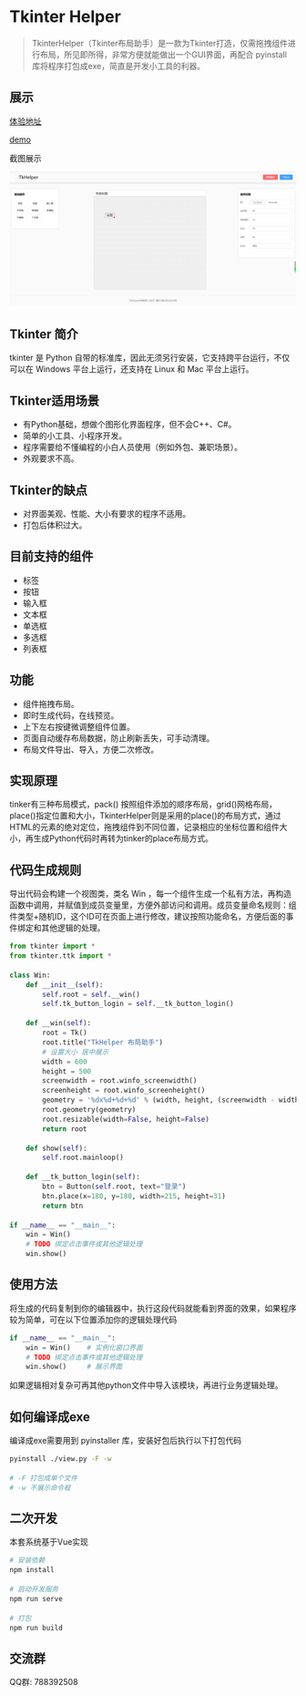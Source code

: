 # Tkinter Helper

>TkinterHelper（Tkinter布局助手）是一款为Tkinter打造，仅需拖拽组件进行布局，所见即所得，非常方便就能做出一个GUI界面，再配合 pyinstall 库将程序打包成exe，简直是开发小工具的利器。

## 展示

[体验地址](https://​www.codingstudy.cn/tkinter-helper/)

[demo](./demo.py)

截图展示

![](./files/img1.png)

## Tkinter 简介
tkinter 是 Python 自带的标准库，因此无须另行安装，它支持跨平台运行，不仅可以在 Windows 平台上运行，还支持在 Linux 和 Mac 平台上运行。

## Tkinter适用场景
- 有Python基础，想做个图形化界面程序，但不会C++、C#。
- 简单的小工具、小程序开发。
- 程序需要给不懂编程的小白人员使用（例如外包、兼职场景）。
- 外观要求不高。

## Tkinter的缺点
- 对界面美观、性能、大小有要求的程序不适用。
- 打包后体积过大。

## 目前支持的组件
- 标签
- 按钮
- 输入框
- 文本框
- 单选框
- 多选框
- 列表框

## 功能
- 组件拖拽布局。
- 即时生成代码，在线预览。
- 上下左右按键微调整组件位置。
- 页面自动缓存布局数据，防止刷新丢失，可手动清理。
- 布局文件导出、导入，方便二次修改。

## 实现原理

tinker有三种布局模式，pack() 按照组件添加的顺序布局，grid()网格布局，place()指定位置和大小，TkinterHelper则是采用的place()的布局方式，通过HTML的元素的绝对定位，拖拽组件到不同位置，记录相应的坐标位置和组件大小，再生成Python代码时再转为tinker的place布局方式。

## 代码生成规则
导出代码会构建一个视图类，类名 Win ，每一个组件生成一个私有方法，再构造函数中调用，并赋值到成员变量里，方便外部访问和调用。成员变量命名规则：组件类型+随机ID，这个ID可在页面上进行修改，建议按照功能命名，方便后面的事件绑定和其他逻辑的处理。
```python
from tkinter import *
from tkinter.ttk import *

class Win:
    def __init__(self):
        self.root = self.__win()
        self.tk_button_login = self.__tk_button_login()

    def __win(self):
        root = Tk()
        root.title("TkHelper 布局助手")
        # 设置大小 居中展示
        width = 600
        height = 500
        screenwidth = root.winfo_screenwidth()
        screenheight = root.winfo_screenheight()
        geometry = '%dx%d+%d+%d' % (width, height, (screenwidth - width) / 2, (screenheight - height) / 2)
        root.geometry(geometry)
        root.resizable(width=False, height=False)
        return root

    def show(self):
        self.root.mainloop()

    def __tk_button_login(self):
        btn = Button(self.root, text="登录")
        btn.place(x=180, y=180, width=215, height=31)
        return btn

if __name__ == "__main__":
    win = Win()
    # TODO 绑定点击事件或其他逻辑处理
    win.show()
```
## 使用方法

将生成的代码复制到你的编辑器中，执行这段代码就能看到界面的效果，如果程序较为简单，可在以下位置添加你的逻辑处理代码
```python
if __name__ == "__main__":
    win = Win()    # 实例化窗口界面
    # TODO 绑定点击事件或其他逻辑处理
    win.show()     # 展示界面
```

如果逻辑相对复杂可再其他python文件中导入该模块，再进行业务逻辑处理。

## 如何编译成exe
编译成exe需要用到 pyinstaller 库，安装好包后执行以下打包代码

```bash
pyinstall ./view.py -F -w

# -F 打包成单个文件
# -w 不展示命令框
```

## 二次开发

本套系统基于Vue实现

```bash
# 安装依赖
npm install 

# 启动开发服务
npm run serve

# 打包
npm run build

```

## 交流群

QQ群: 788392508